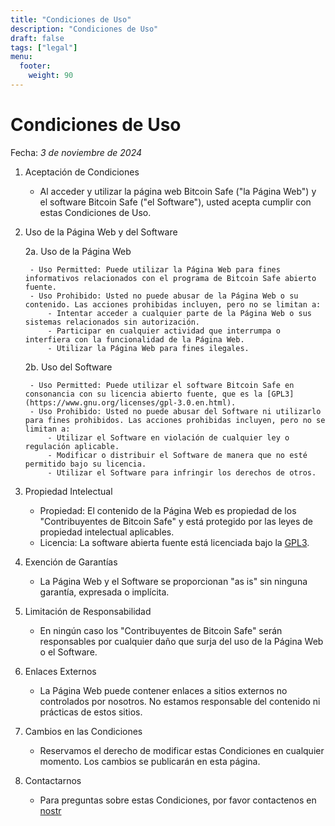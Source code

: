 ```yaml
---
title: "Condiciones de Uso"
description: "Condiciones de Uso"
draft: false
tags: ["legal"]
menu:
  footer:
    weight: 90
---
```



# Condiciones de Uso

Fecha: *3 de noviembre de 2024*

1. Aceptación de Condiciones

    - Al acceder y utilizar la página web Bitcoin Safe ("la Página Web") y el software Bitcoin Safe ("el Software"), usted acepta cumplir con estas Condiciones de Uso.

2. Uso de la Página Web y del Software

    2a. Uso de la Página Web

        - Uso Permitted: Puede utilizar la Página Web para fines informativos relacionados con el programa de Bitcoin Safe abierto fuente.
        - Uso Prohibido: Usted no puede abusar de la Página Web o su contenido. Las acciones prohibidas incluyen, pero no se limitan a:
            - Intentar acceder a cualquier parte de la Página Web o sus sistemas relacionados sin autorización.
            - Participar en cualquier actividad que interrumpa o interfiera con la funcionalidad de la Página Web.
            - Utilizar la Página Web para fines ilegales.

    2b. Uso del Software

        - Uso Permitted: Puede utilizar el software Bitcoin Safe en consonancia con su licencia abierto fuente, que es la [GPL3](https://www.gnu.org/licenses/gpl-3.0.en.html).
        - Uso Prohibido: Usted no puede abusar del Software ni utilizarlo para fines prohibidos. Las acciones prohibidas incluyen, pero no se limitan a:
            - Utilizar el Software en violación de cualquier ley o regulación aplicable.
            - Modificar o distribuir el Software de manera que no esté permitido bajo su licencia.
            - Utilizar el Software para infringir los derechos de otros.

3. Propiedad Intelectual

    - Propiedad: El contenido de la Página Web es propiedad de los "Contribuyentes de Bitcoin Safe" y está protegido por las leyes de propiedad intelectual aplicables.
    - Licencia: La software abierta fuente está licenciada bajo la [GPL3](https://www.gnu.org/licenses/gpl-3.0.en.html).

4. Exención de Garantías

    - La Página Web y el Software se proporcionan "as is" sin ninguna garantía, expresada o implícita.

5. Limitación de Responsabilidad

    - En ningún caso los "Contribuyentes de Bitcoin Safe" serán responsables por cualquier daño que surja del uso de la Página Web o el Software.

6. Enlaces Externos

    - La Página Web puede contener enlaces a sitios externos no controlados por nosotros. No estamos responsable del contenido ni prácticas de estos sitios.

7. Cambios en las Condiciones

    - Reservamos el derecho de modificar estas Condiciones en cualquier momento. Los cambios se publicarán en esta página.

8. Contactarnos

    - Para preguntas sobre estas Condiciones, por favor contactenos en [nostr](https://primal.net/p/npub1q67f4d7qdja237us384ryeekxsz88lz5kaawrcynwe4hqsnufr6s27up0e)